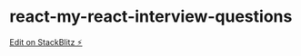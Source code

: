 # react-my-react-interview-questions

[Edit on StackBlitz ⚡️](https://stackblitz.com/edit/react-ux6xdz)